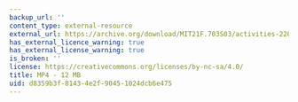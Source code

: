 ```yaml
---
backup_url: ''
content_type: external-resource
external_url: https://archive.org/download/MIT21F.703S03/activities-220k.mp4
has_external_licence_warning: true
has_external_license_warning: true
is_broken: ''
license: https://creativecommons.org/licenses/by-nc-sa/4.0/
title: MP4 - 12 MB
uid: d8359b3f-8143-4e2f-9045-1024dcb6e475
---
```

